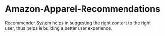 # Amazon-Apparel-Recommendations  
Recommender System helps in suggesting the right content to the right user, thus helps in building a better user experience.    

